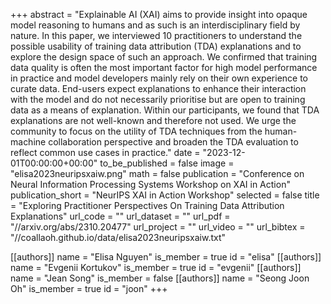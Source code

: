 +++
abstract = "Explainable AI (XAI) aims to provide insight into opaque model reasoning to humans and as such is an interdisciplinary field by nature. In this paper, we interviewed 10 practitioners to understand the possible usability of training data attribution (TDA) explanations and to explore the design space of such an approach. We confirmed that training data quality is often the most important factor for high model performance in practice and model developers mainly rely on their own experience to curate data. End-users expect explanations to enhance their interaction with the model and do not necessarily prioritise but are open to training data as a means of explanation. Within our participants, we found that TDA explanations are not well-known and therefore not used. We urge the community to focus on the utility of TDA techniques from the human-machine collaboration perspective and broaden the TDA evaluation to reflect common use cases in practice."
date = "2023-12-01T00:00:00+00:00"
to_be_published = false
image = "elisa2023neuripsxaiw.png"
math = false
publication = "Conference on Neural Information Processing Systems Workshop on XAI in Action"
publication_short = "NeurIPS XAI in Action Workshop"
selected = false
title = "Exploring Practitioner Perspectives On Training Data Attribution Explanations"
url_code = ""
url_dataset = ""
url_pdf = "//arxiv.org/abs/2310.20477"
url_project = ""
url_video = ""
url_bibtex = "//coallaoh.github.io/data/elisa2023neuripsxaiw.txt"


[[authors]]
    name = "Elisa Nguyen"
    is_member = true
    id = "elisa"
[[authors]]
    name = "Evgenii Kortukov"
    is_member = true
    id = "evgenii"
[[authors]]
    name = "Jean Song"
    is_member = false
[[authors]]
    name = "Seong Joon Oh"
    is_member = true
    id = "joon"
+++
